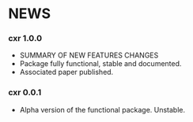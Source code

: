 # NEWS

### cxr 1.0.0 

- SUMMARY OF NEW FEATURES CHANGES 
- Package fully functional, stable and documented. 
- Associated paper published.


### cxr 0.0.1

- Alpha version of the functional package. Unstable.
